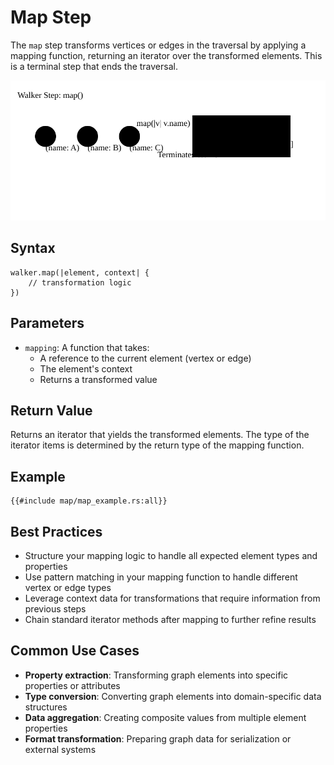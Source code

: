 # Map Step

The `map` step transforms vertices or edges in the traversal by applying a mapping function, returning an iterator over
the transformed elements. This is a terminal step that ends the traversal.

![Map Step Diagram](images/map.svg)

## Syntax

```rust,noplayground
walker.map(|element, context| {
    // transformation logic
})
```

## Parameters

- `mapping`: A function that takes:
    - A reference to the current element (vertex or edge)
    - The element's context
    - Returns a transformed value

## Return Value

Returns an iterator that yields the transformed elements. The type of the iterator items is determined by the return
type of the mapping function.

## Example

```rust,noplayground
{{#include map/map_example.rs:all}}
```

## Best Practices

- Structure your mapping logic to handle all expected element types and properties
- Use pattern matching in your mapping function to handle different vertex or edge types
- Leverage context data for transformations that require information from previous steps
- Chain standard iterator methods after mapping to further refine results

## Common Use Cases

- **Property extraction**: Transforming graph elements into specific properties or attributes
- **Type conversion**: Converting graph elements into domain-specific data structures
- **Data aggregation**: Creating composite values from multiple element properties
- **Format transformation**: Preparing graph data for serialization or external systems

